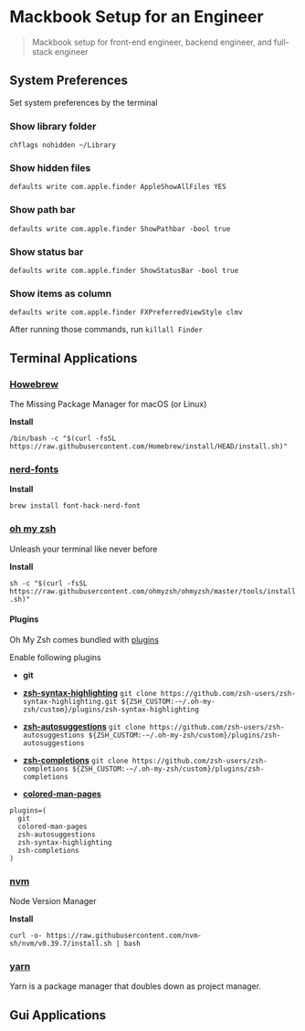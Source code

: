 # Mackbook Setup for an Engineer
> Mackbook setup for front-end engineer, backend engineer, and full-stack engineer

## System Preferences
Set system preferences by the terminal

### Show library folder
`chflags nohidden ~/Library` 
### Show hidden files
`defaults write com.apple.finder AppleShowAllFiles YES`
### Show path bar
`defaults write com.apple.finder ShowPathbar -bool true`
### Show status bar
`defaults write com.apple.finder ShowStatusBar -bool true`
### Show items as column
`defaults write com.apple.finder FXPreferredViewStyle clmv`

After running those commands, run `killall Finder`

## Terminal Applications

### [Howebrew](https://brew.sh/)
The Missing Package Manager for macOS (or Linux)

**Install**

`/bin/bash -c "$(curl -fsSL https://raw.githubusercontent.com/Homebrew/install/HEAD/install.sh)"`

### [nerd-fonts](https://github.com/ryanoasis/nerd-fonts)

**Install**

`brew install font-hack-nerd-font`

### [oh my zsh](https://ohmyz.sh/)
Unleash your terminal like never before

**Install**

`sh -c "$(curl -fsSL https://raw.githubusercontent.com/ohmyzsh/ohmyzsh/master/tools/install.sh)"`

#### Plugins
Oh My Zsh comes bundled with [plugins](https://github.com/ohmyzsh/ohmyzsh/wiki/Plugins)

Enable following plugins
* **git**
* **[zsh-syntax-highlighting](https://github.com/zsh-users/zsh-syntax-highlighting)**
  `git clone https://github.com/zsh-users/zsh-syntax-highlighting.git ${ZSH_CUSTOM:-~/.oh-my-zsh/custom}/plugins/zsh-syntax-highlighting`

* **[zsh-autosuggestions](https://github.com/zsh-users/zsh-autosuggestions)**
  `git clone https://github.com/zsh-users/zsh-autosuggestions ${ZSH_CUSTOM:-~/.oh-my-zsh/custom}/plugins/zsh-autosuggestions`

* **[zsh-completions](https://github.com/zsh-users/zsh-completions)**
  `git clone https://github.com/zsh-users/zsh-completions ${ZSH_CUSTOM:-~/.oh-my-zsh/custom}/plugins/zsh-completions`
* **[colored-man-pages](https://github.com/ohmyzsh/ohmyzsh/tree/master/plugins/colored-man-pages)**
 
```
plugins=(
  git
  colored-man-pages
  zsh-autosuggestions
  zsh-syntax-highlighting
  zsh-completions
)
```

### [nvm](https://github.com/nvm-sh/nvm)
Node Version Manager

**Install**

`curl -o- https://raw.githubusercontent.com/nvm-sh/nvm/v0.39.7/install.sh | bash`

### [yarn](https://yarnpkg.com)
Yarn is a package manager that doubles down as project manager.

## Gui Applications
